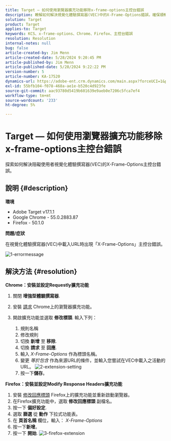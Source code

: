 ```yaml
---
title: Target — 如何使用瀏覽器擴充功能移除x-frame-options主控台錯誤
description: 瞭解如何解決視覺化體驗撰寫器(VEC)中的X-Frame-Options錯誤，確保順暢的URL載入以進行順暢的內容整合。
solution: Target
product: Target
applies-to: Target
keywords: KCS、x-frame-options、Chrome、Firefox、主控台錯誤
resolution: Resolution
internal-notes: null
bug: false
article-created-by: Jim Menn
article-created-date: 5/28/2024 9:20:45 PM
article-published-by: Jim Menn
article-published-date: 5/28/2024 9:22:22 PM
version-number: 5
article-number: KA-17520
dynamics-url: https://adobe-ent.crm.dynamics.com/main.aspx?forceUCI=1&pagetype=entityrecord&etn=knowledgearticle&id=8ff37e24-381d-ef11-840b-6045bd006268
exl-id: 55bfb104-f078-468a-ae1e-b520c4d923fe
source-git-commit: aac93780d5419b601639e9aeb0e7206c5fca7ef4
workflow-type: tm+mt
source-wordcount: '233'
ht-degree: 5%

---
```


# Target — 如何使用瀏覽器擴充功能移除x-frame-options主控台錯誤


探索如何解決阻礙使用者視覺化體驗撰寫器(VEC)的X-Frame-Options主控台錯誤。

## 說明 {#description}


<b>環境</b>

- Adobe Target v17.1.1
- Google Chrome - 55.0.2883.87
- Firefox - 50.1.0


<b>問題/症狀</b>

在視覺化體驗撰寫器(VEC)中載入URL時出現「X-Frame-Options」主控台錯誤。

![1-errormessage](https://helpx.adobe.com/content/dam/help/en/target/kb/how-to-use-a-browser-extension-to-remove-x-frame-options-console/jcr%3acontent/main-pars/image/1-errormessage.jpg "1-errormessage")


## 解決方法 {#resolution}


<b>Chrome：安裝並設定Requestly擴充功能</b>

1. 關閉 <b>增強型體驗撰寫器</b>.
2. 安裝 [請求](https://chrome.google.com/webstore/detail/requestly/mdnleldcmiljblolnjhpnblkcekpdkpa?hl=en) Chrome上的瀏覽器擴充功能。
3. 開啟擴充功能並選取 <b>修改標頭</b>. 輸入下列：

   1. 規則名稱
   2. 修改規則
   3. 切換 <b>新增</b> 至 <b>移除</b>.
   4. 切換 <b>請求</b> 至 <b>回應</b>.
   5. 輸入 *X-Frame-Options* 作為標頭名稱。
   6. 變更 *等於包含* 作為來源URL的條件，並輸入您嘗試在VEC中載入之活動的URL。
      ![2-extension-setting](https://helpx.adobe.com/content/dam/help/en/target/kb/how-to-use-a-browser-extension-to-remove-x-frame-options-console/jcr%3acontent/main-pars/procedure/proc_par/step_2/step_par/image/2-extension-settings.png "2-extension-setting")
   7. 按一下<b>儲存</b>。


<b>Firefox：安裝並設定Modify Response Headers擴充功能</b>

1. 安裝 [修改回應標頭](https://modheader.com) Firefox上的擴充功能並重新啟動瀏覽器。
2. 在Firefox擴充功能中，選取 <b>修改回應標頭</b> 副檔名。
3. 按一下 <b>偏好設定</b>.
4. 選取 <b>篩選</b> 從 <b>動作</b> 下拉式功能表。
5. 在 <b>頁首名稱</b> 欄位，輸入： *X-Frame-Options*
6. 按一下<b>新增</b>。
7. 按一下 <b>開始</b>.
   ![3-firefox-extension](https://helpx.adobe.com/content/dam/help/en/target/kb/how-to-use-a-browser-extension-to-remove-x-frame-options-console/jcr%3acontent/main-pars/procedure_1532616470/proc_par/step_1817832849/step_par/image/3-firefox-extension.png "3-firefox-extension")

